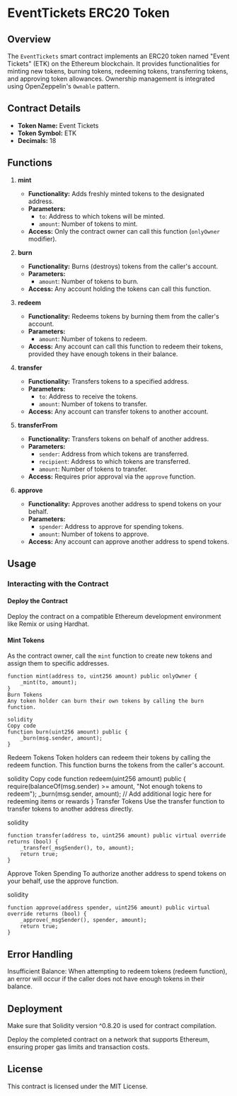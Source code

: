 # EventTickets ERC20 Token

## Overview
The `EventTickets` smart contract implements an ERC20 token named "Event Tickets" (ETK) on the Ethereum blockchain. It provides functionalities for minting new tokens, burning tokens, redeeming tokens, transferring tokens, and approving token allowances. Ownership management is integrated using OpenZeppelin's `Ownable` pattern.

## Contract Details
- **Token Name:** Event Tickets
- **Token Symbol:** ETK
- **Decimals:** 18

## Functions
1. **mint**
   - **Functionality:** Adds freshly minted tokens to the designated address.
   - **Parameters:**
     - `to`: Address to which tokens will be minted.
     - `amount`: Number of tokens to mint.
   - **Access:** Only the contract owner can call this function (`onlyOwner` modifier).

2. **burn**
   - **Functionality:** Burns (destroys) tokens from the caller's account.
   - **Parameters:**
     - `amount`: Number of tokens to burn.
   - **Access:** Any account holding the tokens can call this function.

3. **redeem**
   - **Functionality:** Redeems tokens by burning them from the caller's account.
   - **Parameters:**
     - `amount`: Number of tokens to redeem.
   - **Access:** Any account can call this function to redeem their tokens, provided they have enough tokens in their balance.

4. **transfer**
   - **Functionality:** Transfers tokens to a specified address.
   - **Parameters:**
     - `to`: Address to receive the tokens.
     - `amount`: Number of tokens to transfer.
   - **Access:** Any account can transfer tokens to another account.

5. **transferFrom**
   - **Functionality:** Transfers tokens on behalf of another address.
   - **Parameters:**
     - `sender`: Address from which tokens are transferred.
     - `recipient`: Address to which tokens are transferred.
     - `amount`: Number of tokens to transfer.
   - **Access:** Requires prior approval via the `approve` function.

6. **approve**
   - **Functionality:** Approves another address to spend tokens on your behalf.
   - **Parameters:**
     - `spender`: Address to approve for spending tokens.
     - `amount`: Number of tokens to approve.
   - **Access:** Any account can approve another address to spend tokens.

## Usage
### Interacting with the Contract
#### Deploy the Contract
Deploy the contract on a compatible Ethereum development environment like Remix or using Hardhat.

#### Mint Tokens
As the contract owner, call the `mint` function to create new tokens and assign them to specific addresses.
```solidity
function mint(address to, uint256 amount) public onlyOwner {
    _mint(to, amount);
}
Burn Tokens
Any token holder can burn their own tokens by calling the burn function.

solidity
Copy code
function burn(uint256 amount) public {
    _burn(msg.sender, amount);
}
```
Redeem Tokens
Token holders can redeem their tokens by calling the redeem function. This function burns the tokens from the caller's account.

solidity
Copy code
function redeem(uint256 amount) public {
    require(balanceOf(msg.sender) >= amount, "Not enough tokens to redeem");
    _burn(msg.sender, amount);
    // Add additional logic here for redeeming items or rewards
}
Transfer Tokens
Use the transfer function to transfer tokens to another address directly.

solidity
```
function transfer(address to, uint256 amount) public virtual override returns (bool) {
    _transfer(_msgSender(), to, amount);
    return true;
}
```
Approve Token Spending
To authorize another address to spend tokens on your behalf, use the approve function.

solidity
```
function approve(address spender, uint256 amount) public virtual override returns (bool) {
    _approve(_msgSender(), spender, amount);
    return true;
}
```
## Error Handling
Insufficient Balance: When attempting to redeem tokens (redeem function), an error will occur if the caller does not have enough tokens in their balance.
## Deployment
Make sure that Solidity version ^0.8.20 is used for contract compilation.

Deploy the completed contract on a network that supports Ethereum, ensuring proper gas limits and transaction costs.

## License
This contract is licensed under the MIT License.
